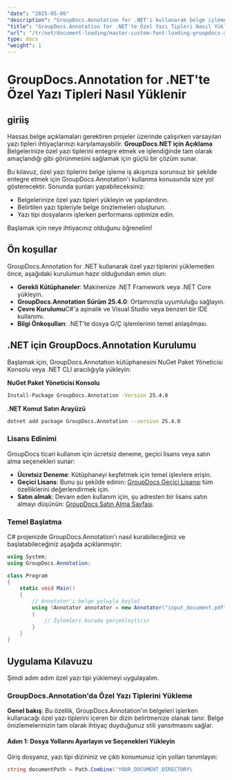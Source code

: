 ```yaml
---
"date": "2025-05-06"
"description": "GroupDocs.Annotation for .NET'i kullanarak belge işleme iş akışınıza özel yazı tiplerini nasıl entegre edeceğinizi öğrenin. Hassas yazı tipi stiliyle açıklamalarınızı geliştirin."
"title": "GroupDocs.Annotation for .NET'te Özel Yazı Tipleri Nasıl Yüklenir? Kapsamlı Bir Kılavuz"
"url": "/tr/net/document-loading/master-custom-font-loading-groupdocs-annotation-dotnet/"
type: docs
"weight": 1
---
```


# GroupDocs.Annotation for .NET'te Özel Yazı Tipleri Nasıl Yüklenir

## giriiş

Hassas belge açıklamaları gerektiren projeler üzerinde çalışırken varsayılan yazı tipleri ihtiyaçlarınızı karşılamayabilir. **GroupDocs.NET için Açıklama** Belgelerinize özel yazı tiplerini entegre etmek ve işlendiğinde tam olarak amaçlandığı gibi görünmesini sağlamak için güçlü bir çözüm sunar.

Bu kılavuz, özel yazı tiplerini belge işleme iş akışınıza sorunsuz bir şekilde entegre etmek için GroupDocs.Annotation'ı kullanma konusunda size yol gösterecektir. Sonunda şunları yapabileceksiniz:
- Belgelerinize özel yazı tipleri yükleyin ve yapılandırın.
- Belirtilen yazı tipleriyle belge önizlemeleri oluşturun.
- Yazı tipi dosyalarını işlerken performansı optimize edin.

Başlamak için neye ihtiyacınız olduğunu öğrenelim!

## Ön koşullar

GroupDocs.Annotation for .NET kullanarak özel yazı tiplerini yüklemeden önce, aşağıdaki kurulumun hazır olduğundan emin olun:
- **Gerekli Kütüphaneler**: Makinenize .NET Framework veya .NET Core yükleyin.
- **GroupDocs.Annotation Sürüm 25.4.0**: Ortamınızla uyumluluğu sağlayın.
- **Çevre Kurulumu**C#'a aşinalık ve Visual Studio veya benzeri bir IDE kullanımı.
- **Bilgi Önkoşulları**: .NET'te dosya G/Ç işlemlerinin temel anlaşılması.

## .NET için GroupDocs.Annotation Kurulumu

Başlamak için, GroupDocs.Annotation kütüphanesini NuGet Paket Yöneticisi Konsolu veya .NET CLI aracılığıyla yükleyin:

**NuGet Paket Yöneticisi Konsolu**
```bash
Install-Package GroupDocs.Annotation -Version 25.4.0
```

**\.NET Komut Satırı Arayüzü**
```bash
dotnet add package GroupDocs.Annotation --version 25.4.0
```

### Lisans Edinimi

GroupDocs ticari kullanım için ücretsiz deneme, geçici lisans veya satın alma seçenekleri sunar:
- **Ücretsiz Deneme**: Kütüphaneyi keşfetmek için temel işlevlere erişin.
- **Geçici Lisans**: Bunu şu şekilde edinin: [GroupDocs Geçici Lisansı](https://purchase.groupdocs.com/temporary-license/) tüm özelliklerini değerlendirmek için.
- **Satın almak**: Devam eden kullanım için, şu adresten bir lisans satın almayı düşünün: [GroupDocs Satın Alma Sayfası](https://purchase.groupdocs.com/buy).

### Temel Başlatma

C# projenizde GroupDocs.Annotation'ı nasıl kurabileceğiniz ve başlatabileceğiniz aşağıda açıklanmıştır:

```csharp
using System;
using GroupDocs.Annotation;

class Program
{
    static void Main()
    {
        // Annotator'ı belge yoluyla başlat
        using (Annotator annotator = new Annotator("input_document.pdf"))
        {
            // İşlemleri burada gerçekleştirin
        }
    }
}
```

## Uygulama Kılavuzu

Şimdi adım adım özel yazı tipi yüklemeyi uygulayalım.

### GroupDocs.Annotation'da Özel Yazı Tiplerini Yükleme

**Genel bakış**: Bu özellik, GroupDocs.Annotation'ın belgeleri işlerken kullanacağı özel yazı tiplerini içeren bir dizin belirtmenize olanak tanır. Belge önizlemelerinizin tam olarak ihtiyaç duyduğunuz stili yansıtmasını sağlar.

#### Adım 1: Dosya Yollarını Ayarlayın ve Seçenekleri Yükleyin

Giriş dosyanız, yazı tipi dizininiz ve çıktı konumunuz için yolları tanımlayın:

```csharp
string documentPath = Path.Combine("YOUR_DOCUMENT_DIRECTORY\